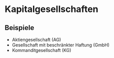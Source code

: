 # Kapitalgesellschaften

## Beispiele

- Aktiengesellschaft (AG)
- Gesellschaft mit beschränkter Haftung (GmbH)
- Kommanditgesellschaft (KG)

